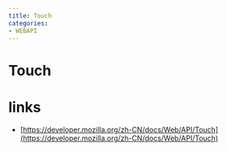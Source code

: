 ```yaml
---
title: Touch
categories: 
- WEBAPI
---
```

# Touch


 # links
 - [https://developer.mozilla.org/zh-CN/docs/Web/API/Touch](https://developer.mozilla.org/zh-CN/docs/Web/API/Touch)